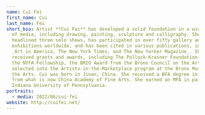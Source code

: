 ```yaml
---
name: Cui Fei
first_name: Cui
last_name: Fei
short_bio: Artist **Cui Fei** has developed a solid foundation in a wide variety
  of media, including drawing, painting, sculpture and calligraphy. She has
  headlined three solo shows, has participated in over fifty gallery and museum
  exhibitions worldwide, and has been cited in various publications, including
  _Art in America, The New York Times, and The New Yorker Magazine_. She has
  received grants and awards, including The Pollock-Krasner Foundation Grant,
  the NYFA Fellowship, the BRIO Award from the Bronx Council on the Arts and was
  selected into the Artists-in-the-Marketplace program at the Bronx Museum of
  the Arts. Cui was born in Jinan, China. She received a BFA degree in painting
  from what is now China Academy of Fine Arts. She earned an MFA in painting at
  Indiana University of Pennsylvania.
portraits:
  - media: 2022/06/cui-fei
website: http://cuifei.net/
---
```

